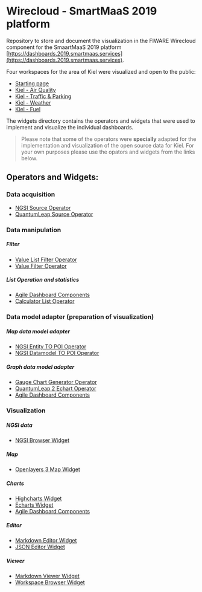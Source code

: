 
# Wirecloud - SmartMaaS 2019 platform

Repository to store and document the visualization in the FIWARE Wirecloud component for the SmaartMaaS 2019 platform [https://dashboards.2019.smartmaas.services](https://dashboards.2019.smartmaas.services).

Four workspaces for the area of Kiel were visualized and open to the public:

* [Starting page](https://dashboards.2019.smartmaas.services/wirecloud/home)
* [Kiel - Air Quality](https://dashboards.2019.smartmaas.services/smartPredator/kiel-air-quality)
* [Kiel - Traffic & Parking](https://dashboards.2019.smartmaas.services/smartPredator/kiel-traffic-parking)
* [Kiel - Weather](https://dashboards.2019.smartmaas.services/smartPredator/kiel-weather)
* [Kiel - Fuel](https://dashboards.2019.smartmaas.services/smartPredator/kiel-fuel?mode=embedded&theme=wirecloud.defaulttheme)

The widgets directory contains the operators and widgets that were used to implement and visualize the individual dashboards.

> Please note that some of the operators were **specially** adapted for the implementation and visualization of the open source data for Kiel. 
> For your own purposes please use the opators and widgets from the links below. 

## Operators and Widgets:

### Data acquisition
* [NGSI Source Operator](https://github.com/wirecloud-fiware/ngsi-source-operator)
* [QuantumLeap Source Operator](https://github.com/Ficodes/quantumleap-source-operator)

### Data manipulation

##### Filter
* [Value List Filter Operator](https://github.com/Wirecloud/value-list-filter-operator)
* [Value Filter Operator](https://github.com/Wirecloud/value-filter-operator)

##### List Operation and statistics
* [Agile Dashboard Components](https://github.com/Wirecloud/agile-dashboards)
* [Calculator List Operator](https://github.com/lets-fiware/calculator-list-operator)

### Data model adapter (preparation of visualization)

##### Map data model adapter
* [NGSI Entity TO POI Operator](https://github.com/wirecloud-fiware/ngsi-entity2poi-operator)
* [NGSI Datamodel TO POI Operator](https://github.com/wirecloud-fiware/ngsi-datamodel2poi-operator)

##### Graph data model adapter
* [Gauge Chart Generator Operator](https://github.com/Wirecloud/gauge-chart-generator-operator)
* [QuantumLeap 2 Echart Operator](https://github.com/Ficodes/quantumleap-2-echart-operator)
* [Agile Dashboard Components](https://github.com/Wirecloud/agile-dashboards)

### Visualization

##### NGSI data
* [NGSI Browser Widget](https://github.com/wirecloud-fiware/ngsi-browser-widget)

##### Map
* [Openlayers 3 Map Widget](https://github.com/Wirecloud/ol3-map-widget)

##### Charts
* [Highcharts Widget](https://github.com/Wirecloud/highcharts-widget)
* [Echarts Widget](https://github.com/Wirecloud/echarts-widget)
* [Agile Dashboard Components](https://github.com/Wirecloud/agile-dashboards)

##### Editor
* [Markdown Editor Widget](https://github.com/Wirecloud/markdown-editor-widget)
* [JSON Editor Widget](https://github.com/Wirecloud/json-editor-widget)

##### Viewer
* [Markdown Viewer Widget](https://github.com/Wirecloud/markdown-viewer-widget)
* [Workspace Browser Widget](https://github.com/Wirecloud/workspace-browser-widget)












